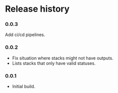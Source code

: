 # Release history

### 0.0.3
Add ci/cd pipelines.

### 0.0.2
* Fix situation where stacks might not have outputs.
* Lists stacks that only have valid statuses.

### 0.0.1
* Initial build.
